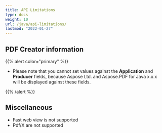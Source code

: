 ```yaml
---
title: API Limitations
type: docs
weight: 10
url: /java/api-limitations/
lastmod: "2022-01-27"
---
```


## PDF Creator information

{{% alert color="primary" %}}

- Please note that you cannot set values against the **Application** and **Producer** fields, because Aspose Ltd. and Aspose.PDF for Java x.x.x will be displayed against these fields.

{{% /alert %}}

## Miscellaneous

- Fast web view is not supported
- Pdf/X are not supported
